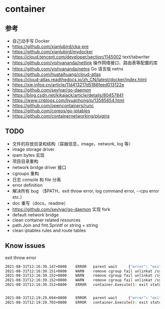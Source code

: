 # container


## 参考
- 自己动手写 Docker
- https://github.com/xianlubird/cka-pre
- https://github.com/xianlubird/mydocker
- https://cloud.tencent.com/developer/section/1145002 text/tabwriter
- https://github.com/vishvananda/netlink 操作网络接口、路由表等配置的库
- https://github.com/vishvananda/netns Go 语言版 netns
- https://github.com/huataihuang/cloud-atlas
- https://cloud-atlas.readthedocs.io/zh_CN/latest/docker/index.html
- https://xie.infoq.cn/article/11d413217d5186feed013122e
- https://github.com/sevlyar/go-daemon
- https://blog.csdn.net/kikajack/article/details/80457841
- https://www.cnblogs.com/liyuanhong/p/13585654.html
- https://github.com/opencontainers/runc
- https://github.com/coreos/go-iptables
- https://github.com/containernetworking/plugins

## TODO
- 文件的存放目录和结构（容器信息，image，network, log 等）
- image storage driver
- ipam bytes 实现
- 项目目录重构
- network bridge driver 接口
- cgroups 重构
- 日志 console 和 file 分离
- error definition
- 解决所有 bug （$PATH，exit throw error, log command error, --cpu error etc.）
- doc 重写（docs，readme）
- https://github.com/sevlyar/go-daemon 实现 fork
- default network bridge
- clean container related resources
- path.Join and fmt.Sprintf or string + string
- clean iptables rules and route tables

## Know issues
exit throw error
```bash
2021-08-31T12:16:39.147+0800    ERROR   parent wait     {"error": "exit status 130"}
2021-08-31T12:16:39.151+0800    WARN    remove cgroup fail unlinkat /sys/fs/cgroup/cpuset/q.container.cgroup/cpuset.memory_spread_slab: operation not permitted
2021-08-31T12:16:39.152+0800    WARN    remove cgroup fail unlinkat /sys/fs/cgroup/memory/q.container.cgroup/memory.kmem.tcp.max_usage_in_bytes: operation not permitted
2021-08-31T12:16:39.152+0800    WARN    remove cgroup fail unlinkat /sys/fs/cgroup/cpu,cpuacct/q.container.cgroup/cpu.rt_period_us: operation not permitted
2021-08-31T12:16:39.152+0800    ERROR   container.Execute(): exit status 130


2021-08-31T12:19:29.694+0800    ERROR   parent wait     {"error": "exit status 130"}
2021-08-31T12:19:29.703+0800    ERROR   container.Execute(): exit status 130
```

